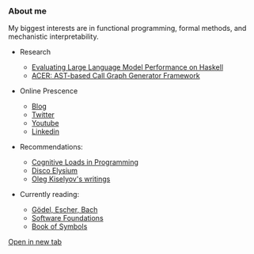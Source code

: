 ### About me

My biggest interests are in functional programming, formal methods, and mechanistic interpretability.

- Research
  - [Evaluating Large Language Model Performance on Haskell](https://scholarworks.wm.edu/honorstheses/2186/)
  - [ACER: AST-based Call Graph Generator Framework](https://github.com/WM-SEMERU/ACER)

- Online Prescence
  - [Blog](https://unfooling.com/)
  - [Twitter](https://x.com/AndrewChen67)
  - [Youtube](https://www.youtube.com/channel/UCdGYHVptzujcjK67pOnrcGQ)
  - [Linkedin](https://www.linkedin.com/in/andrew-chen-055754129/)

- Recommendations:
  - [Cognitive Loads in Programming](https://rpeszek.github.io/posts/2022-08-30-code-cognitiveload.html) 
  - [Disco Elysium](https://discoelysium.com/)
  - [Oleg Kiselyov's writings](https://okmij.org/ftp/)

- Currently reading:
  - [Gödel, Escher, Bach](https://www.amazon.com/G%C3%B6del-Escher-Bach-Eternal-Golden/dp/0465026567)
  - [Software Foundations](https://www.seas.upenn.edu/~cis5000/current/index.html)
  - [Book of Symbols](https://www.goodreads.com/book/show/9321125-the-book-of-symbols)

<a href="https://example.com" target="_blank" rel="noopener noreferrer">Open in new tab</a>
